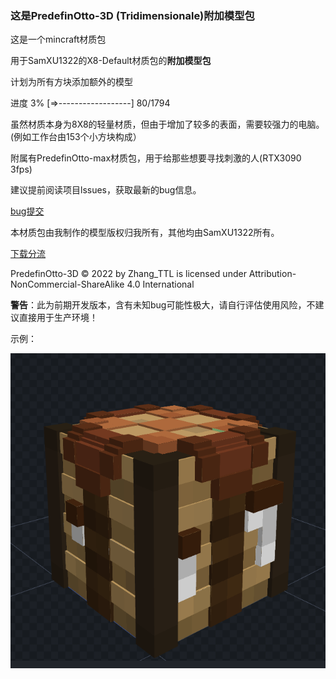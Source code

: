 ### 这是PredefinOtto-3D (Tridimensionale)附加模型包
这是一个mincraft材质包

用于SamXU1322的X8-Default材质包的**附加模型包**  

计划为所有方块添加额外的模型

进度  3%  [=>------------------] 80/1794

虽然材质本身为8X8的轻量材质，但由于增加了较多的表面，需要较强力的电脑。
(例如工作台由153个小方块构成）

附属有PredefinOtto-max材质包，用于给那些想要寻找刺激的人(RTX3090 3fps)

建议提前阅读项目lssues，获取最新的bug信息。

[bug提交](https://github.com/Zhang-TTL/PredefinOtto-3D/issues/new)

本材质包由我制作的模型版权归我所有，其他均由SamXU1322所有。

[下载分流](http://zhang-ttl.ysepan.com/)

 PredefinOtto-3D © 2022 by Zhang_TTL is licensed under Attribution-NonCommercial-ShareAlike 4.0 International 
 
  **警告**：此为前期开发版本，含有未知bug可能性极大，请自行评估使用风险，不建议直接用于生产环境！

示例：

![photo 示例](https://github.com/Zhang-TTL/PredefinOtto-3D/blob/master/photo/屏幕截图(60).png)
